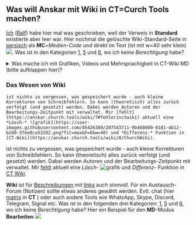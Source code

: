 ## Was will Anskar mit Wiki in CT=Curch Tools machen?
[Ich](https://anskar.church.tools/?q=churchdb#/PersonView/searchEntry:%231977/) ([Ralf](https://user-images.githubusercontent.com/45426380/207539769-897abdd8-f2d8-473c-8fc7-befec9401e77.jpg)) habe hier mal was geschrieben, weil der Verweis in **Standard** existierte aber leer war. Hier nochmal die gelöschte Wiki-Standard-Seite in [persisch](https://anskar.church.tools/images/1541/6db6151e78a74ef68c54c53743faab9b6126dffd7767f1d06c79d99f4c623236?fit=max&fm=png&h=0&w=1940) als **MC**=*Medien-Code* und direkt im Text (ist mit w=40 sehr klein)
![](https://anskar.church.tools/images/1541/6db6151e78a74ef68c54c53743faab9b6126dffd7767f1d06c79d99f4c623236?fit=max&fm=png&h=0&w=40).
Was ist in den Kategorien [1](https://anskar.church.tools/wiki/1), [5](https://anskar.church.tools/wiki/5) und [6](https://anskar.church.tools/wiki/6), wo ich keine *Berechtigung* habe?

<details><summary> Was mache ich mit Grafiken, Videos und Mehrsprachigkeit in CT-Wiki  MD (bitte aufklappen hier)?</summary>

Um diese Seite zu **lesen**, musst du erst mal **hierhin** kommen. Da du es aber bereits **bist** brauche ich dir nicht erklären wie es geht - nur soviel, dass es verschiedene Wege (App/Browser) gibt sich in **Church Tools** anzumelden. Benutzt du z.B. den Weg *Chrome-Browser* kannst du Die Option **Übersetzen** und dann eine **Ziel**-Sprache auswählen.

Nur aus Spass habe ich mal *Persisch* gewählt. Dabei kommt dann der Text oben heraus. Ich versehe zwar nichts aber vielleicht kann jemand, der beide Sprachen beherrscht mir sagen ob das verständlich ist - z.B. Bendix? 

Wenn ich von dem *übersetzen* Text ein Screenshot mache, kann ich den speichern und mit *drag/drop* einfügen 
Dann wird die Datei in die "Dateien & Links"-**Liste** eingetragen und der *codierte link* in den text.

Aus der Liste können die Einträge wieder gelöscht werde Mit jedem weiteren *drag/drop* wird ein weiterer *codierte link* (*Snippet) generiert. Wenn ich aber  [cut/paste](https://anskar.church.tools/images/1541/6db6151e78a74ef68c54c53743faab9b6126dffd7767f1d06c79d99f4c623236?fit=max&fm=png&h=0&w=1940) benutzt nicht. Dafür kann der *code* auch hinten einem beliebigen wort als *link* benutzt werden. Wenn du die dir das *ansehen* möchtest, mußt du auf **Bearbeiten** drücken.
<details><summary>Beispiele für Grafiken und Videos</summary>

Diese  [Bilder aus dem YT-Stream](https://anskar.church.tools/images/1478/f414eca96a58a487f64c2a83b8b6da6162ede20020e666822269dc9f7b04b08a?fit=max&fm=png&h=0&w=1940) habe ich über ein direktes *cut/paste* aus einem *snipping tool* eingefügt ohne erst eine Datei zu erzeugen (wird von **CT** generiert) und kann auch eventuell gelöscht werden und auch hier direkt im Text einfügen:
  ![](https://anskar.church.tools/images/1478/f414eca96a58a487f64c2a83b8b6da6162ede20020e666822269dc9f7b04b08a?fit=max&fm=png&h=0&w=340)
Um die Grafik anzusehen kann dies in einem neuen Tab/Fenster mit der rechten Maustaste  erfolgen. Ob die *codes* auch in anderen **Wiki** Beschreibungen benutzt werden können muss ich noch checken. 

https://user-images.githubusercontent.com/45426380/207536659-7e484ca3-08ce-4404-af10-7185318dd9fe.mp4

Videos wie [Wiki-Doku](https://user-images.githubusercontent.com/45426380/207536659-7e484ca3-08ce-4404-af10-7185318dd9fe.mp4) können nur als [links](https://anskar.church.tools/wiki/7/main/#links) und ohne Grössen vorgabe benutzt werden.
</details>
</details>

### Das Wesen von Wiki
```
ist nichts zu vergessen, was gespeichert wurde - auch kleine Korrekturen von Schreibfehlern. So kann (theoretisch) alles zurück verfolgt (und gesetzt) werden. Dabei werden Autoren und der Bearbeitungs-Zeitpunkt mit verwaltet. Mir [fehlt](https://anskar.church.tools/wiki/7#fehlerinctwiki) aktuell eine *Lösch-* ![grafik](https://user-images.githubusercontent.com/45426380/207543711-9b468600-0181-4b12-b2d0-37ee0ca53282.png?fit=max&h=0&w=40) und *Differenz-* Funktion in [CT-Wiki](https://anskar.church.tools/wiki/0/ChurchWiki).
```

ist nichts zu vergessen, was gespeichert wurde - auch kleine Korrekturen von Schreibfehlern. So kann (theoretisch) alles zurück verfolgt (und gesetzt) werden. Dabei werden Autoren und der Bearbeitungs-Zeitpunkt mit verwaltet. Mir [fehlt](https://anskar.church.tools/wiki/7#fehlerinctwiki) aktuell eine *Lösch-* ![grafik](https://user-images.githubusercontent.com/45426380/207543711-9b468600-0181-4b12-b2d0-37ee0ca53282.png?fit=max&h=0&w=40) und *Differenz-* Funktion in [CT Wiki](https://anskar.church.tools/wiki/0/ChurchWiki).

**Wiki** ist für [Beschreibungen](https://anskar.church.tools/wiki/7/test) mit [links](https://anskar.church.tools/wiki/7#links) auch sinnvoll. Für ein Austausch-Forum (Notizen) sollte etwas anderes gewählt werden. Evtl. chat (hier [matrix](https://anskar.church.tools/?q=webchat) in **CT** ) oder auch andere Tools wie WhatsApp, Skype, Discord, Telegram, Signal etc. Was ist in den folgenden drei Kategorien:
[1](https://anskar.church.tools/wiki/1), [5](https://anskar.church.tools/wiki/5) und [6](https://anskar.church.tools/wiki/6), wo ich keine *Berechtigung* habe? Hier ein Beispiel für den **MD**-Modus **Bearbeiten** ![](https://anskar.church.tools/images/1546/d75f208eda4f248f821f5389874b0782e2e19f94e2597828650b0daf7428230a?fit=max&fm=png&h=0&w=940)
